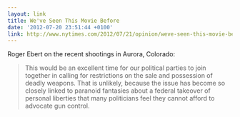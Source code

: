 ```yaml
---
layout: link
title: We've Seen This Movie Before
date: '2012-07-20 23:51:44 +0100'
link: http://www.nytimes.com/2012/07/21/opinion/weve-seen-this-movie-before.html
---
```

Roger Ebert on the recent shootings in Aurora, Colorado:

> This would be an excellent time for our political parties to join together in calling for restrictions on the sale and possession of deadly weapons. That is unlikely, because the issue has become so closely linked to paranoid fantasies about a federal takeover of personal liberties that many politicians feel they cannot afford to advocate gun control.